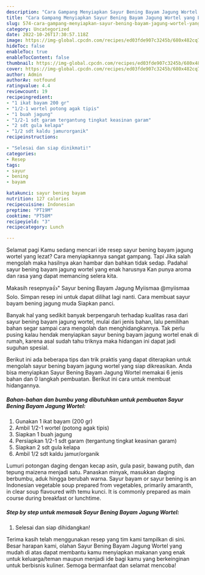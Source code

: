 ```yaml
---
description: "Cara Gampang Menyiapkan Sayur Bening Bayam Jagung Wortel yang Lezat"
title: "Cara Gampang Menyiapkan Sayur Bening Bayam Jagung Wortel yang Lezat"
slug: 574-cara-gampang-menyiapkan-sayur-bening-bayam-jagung-wortel-yang-lezat
category: Uncategorized
date: 2022-10-26T17:30:57.118Z
image: https://img-global.cpcdn.com/recipes/ed03fde907c3245b/680x482cq70/sayur-bening-bayam-jagung-wortel-foto-resep-utama.jpg
hideToc: false
enableToc: true
enableTocContent: false
thumbnail: https://img-global.cpcdn.com/recipes/ed03fde907c3245b/680x482cq70/sayur-bening-bayam-jagung-wortel-foto-resep-utama.jpg
cover: https://img-global.cpcdn.com/recipes/ed03fde907c3245b/680x482cq70/sayur-bening-bayam-jagung-wortel-foto-resep-utama.jpg
author: Admin
authorAv: notfound
ratingvalue: 4.4
reviewcount: 19
recipeingredient:
- "1 ikat bayam 200 gr"
- "1/2-1 wortel potong agak tipis"
- "1 buah jagung"
- "1/2-1 sdt garam tergantung tingkat keasinan garam"
- "2 sdt gula kelapa"
- "1/2 sdt kaldu jamurorganik"
recipeinstructions:

- "Selesai dan siap dinikmati!"
categories:
- Resep
tags:
- sayur
- bening
- bayam

katakunci: sayur bening bayam 
nutrition: 127 calories
recipecuisine: Indonesian
preptime: "PT19M"
cooktime: "PT58M"
recipeyield: "3"
recipecategory: Lunch

---
```



Selamat pagi Kamu sedang mencari ide resep sayur bening bayam jagung wortel yang lezat? Cara menyiapkannya sangat gampang. Tapi Jika salah mengolah maka hasilnya akan hambar dan bahkan tidak sedap. Padahal sayur bening bayam jagung wortel yang enak harusnya Kan punya aroma dan rasa yang dapat memancing selera kita.


Makasih resepnya👍&#34; Sayur bening Bayam Jagung Myiismaa @myiismaa Solo. Simpan resep ini untuk dapat dilihat lagi nanti. Cara membuat sayur bayam bening jagung muda Siapkan panci.

Banyak hal yang sedikit banyak berpengaruh terhadap kualitas rasa dari sayur bening bayam jagung wortel, mulai dari jenis bahan, lalu pemilihan bahan segar sampai cara mengolah dan menghidangkannya. Tak perlu pusing kalau hendak menyiapkan sayur bening bayam jagung wortel enak di rumah, karena asal sudah tahu triknya maka hidangan ini dapat jadi suguhan spesial.


Berikut ini ada beberapa tips dan trik praktis yang dapat diterapkan untuk mengolah sayur bening bayam jagung wortel yang siap dikreasikan. Anda bisa menyiapkan Sayur Bening Bayam Jagung Wortel memakai 6 jenis bahan dan 0 langkah pembuatan. Berikut ini cara untuk membuat hidangannya.

<!--inarticleads1-->

##### Bahan-bahan dan bumbu yang dibutuhkan untuk pembuatan Sayur Bening Bayam Jagung Wortel:

1. Gunakan 1 ikat bayam (200 gr)
1. Ambil 1/2-1 wortel (potong agak tipis)
1. Siapkan 1 buah jagung
1. Persiapkan 1/2-1 sdt garam (tergantung tingkat keasinan garam)
1. Siapkan 2 sdt gula kelapa
1. Ambil 1/2 sdt kaldu jamur/organik


Lumuri potongan daging dengan kecap asin, gula pasir, bawang putih, dan tepung maizena menjadi satu. Panaskan minyak, masukkan daging berbumbu, aduk hingga berubah warna. Sayur bayam or sayur bening is an Indonesian vegetable soup prepared from vegetables, primarily amaranth, in clear soup flavoured with temu kunci. It is commonly prepared as main course during breakfast or lunchtime. 

<!--inarticleads2-->

##### Step by step untuk memasak Sayur Bening Bayam Jagung Wortel:


1. Selesai dan siap dihidangkan!



Terima kasih telah menggunakan resep yang tim kami tampilkan di sini. Besar harapan kami, olahan Sayur Bening Bayam Jagung Wortel yang mudah di atas dapat membantu kamu menyiapkan makanan yang enak untuk keluarga/teman maupun menjadi ide bagi kamu yang berkeinginan untuk berbisnis kuliner. Semoga bermanfaat dan selamat mencoba!
